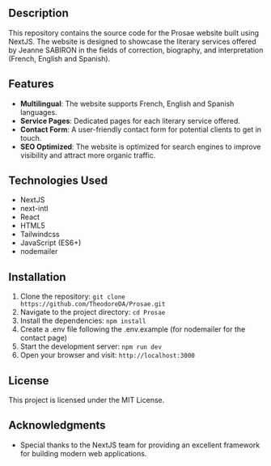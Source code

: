 ## Description

This repository contains the source code for the Prosae website built using NextJS. The website is designed to showcase the literary services offered by Jeanne SABIRON in the fields of correction, biography, and interpretation (French, English and Spanish).

## Features

- **Multilingual**: The website supports French, English and Spanish languages.
- **Service Pages**: Dedicated pages for each literary service offered.
- **Contact Form**: A user-friendly contact form for potential clients to get in touch.
- **SEO Optimized**: The website is optimized for search engines to improve visibility and attract more organic traffic.

## Technologies Used

- NextJS
- next-intl
- React
- HTML5
- Tailwindcss
- JavaScript (ES6+)
- nodemailer

## Installation

1. Clone the repository: `git clone https://github.com/TheodoreDA/Prosae.git`
2. Navigate to the project directory: `cd Prosae`
3. Install the dependencies: `npm install`
4. Create a .env file following the .env.example (for nodemailer for the contact page)
5. Start the development server: `npm run dev`
6. Open your browser and visit: `http://localhost:3000`

## License

This project is licensed under the MIT License.

## Acknowledgments

- Special thanks to the NextJS team for providing an excellent framework for building modern web applications.
